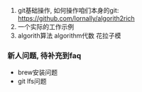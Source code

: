 1. git基础操作, 如何操作咱们本身的git: https://github.com/lornally/algorith2rich
2. 一个实际的工作示例
3. algorith算法 algorithm代数 花拉子模

### 新人问题, 待补充到faq
- brew安装问题
- git lfs问题